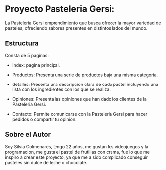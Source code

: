 # Proyecto Pasteleria Gersi:

La Pasteleria Gersi emprendimiento que busca ofrecer la mayor variedad de pasteles, ofreciendo sabores presentes en distintos lados del mundo.

## Estructura
Consta de 5 paginas:

- index: pagina principal.

- Productos: Presenta una serie de productos bajo una misma categoria.

- detalles: Presenta una descripcion clara de cada pastel incluyendo una lista con los ingredientes con los que se realiza.

- Opiniones: Presenta las opiniones que han dado los clientes de la Pasteleria Gersi.

- Contacto: Permite comunicarse con la Pasteleria Gersi para hacer pedidos o compartir tu opinion.


## Sobre el Autor

Soy Silvia Colmenares, tengo 22 años, me gustan los videojuegos y la programacion, me gusta el pastel de frutillas con crema, fue lo que me inspiro a crear este proyecto, ya que me a sido complicado conseguir pasteles sin dulce de leche o chocolate. 

